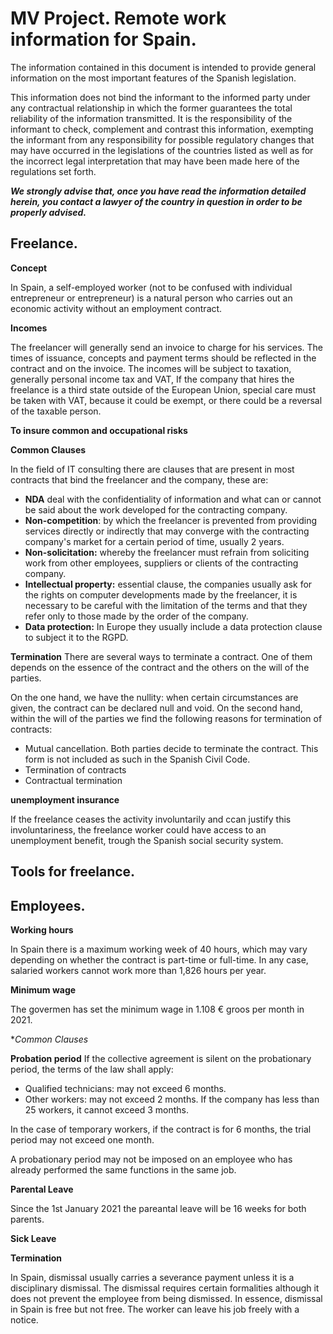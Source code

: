 # MV Project. Remote work information for Spain.

The information contained in this document is intended to provide general information on the most important features of the Spanish legislation.

This information does not bind the informant to the informed party under any contractual relationship in which the former guarantees the total reliability of the information transmitted. It is the responsibility of the informant to check, complement and contrast this information, exempting the informant from any responsibility for possible regulatory changes that may have occurred in the legislations of the countries listed as well as for the incorrect legal interpretation that may have been made here of the regulations set forth.

***We strongly advise that, once you have read the information detailed herein, you contact a lawyer of the country in question in order to be properly advised.***


## Freelance.

**Concept** 

In Spain, a self-employed worker (not to be confused with individual entrepreneur or entrepreneur) is a natural person who carries out an economic activity without an employment contract.

**Incomes**

The freelancer will generally send an invoice to charge for his services.
The times of issuance, concepts and payment terms should be reflected in the contract and on the invoice.
The incomes will be subject to taxation, generally personal income tax and VAT, If the company that hires the freelance is a third state outside of the European Union, special care must be taken with VAT, because it could be exempt, or there could be a reversal of the taxable person.

**To insure common and occupational risks**

**Common Clauses**

In the field of IT consulting there are clauses that are present in most contracts that bind the freelancer and the company, these are:

* **NDA** deal with the confidentiality of information and what can or cannot be said about the work developed for the contracting company.
* **Non-competition**: by which the freelancer is prevented from providing services directly or indirectly that may converge with the contracting company's market for a certain period of time, usually 2 years.
* **Non-solicitation:** whereby the freelancer must refrain from soliciting work from other employees, suppliers or clients of the contracting company.
* **Intellectual property:** essential clause, the companies usually ask for the rights on computer developments made by the freelancer, it is necessary to be careful with the limitation of the terms and that they refer only to those made by the order of the company.
* **Data protection:** In Europe they usually include a data protection clause to subject it to the RGPD.

**Termination**
 There are several ways to terminate a contract. One of them depends on the essence of the contract and the others on the will of the parties. 
 
 On the one hand, we have the nullity: when certain circumstances are given, the contract can be declared null and void. 
 On the second hand, within the will of the parties we find the following reasons for termination of contracts: 
- Mutual cancellation. Both parties decide to terminate the contract. This form is not included as such in the Spanish Civil Code. 
- Termination of contracts 
- Contractual termination 

**unemployment insurance**

If the freelance ceases the activity involuntarily and ccan justify this involuntariness, the freelance worker could have access to an unemployment benefit, trough the Spanish social security system.

## Tools for freelance.

## Employees.

**Working hours**

In Spain there is a maximum working week of 40 hours, which may vary depending on whether the contract is part-time or full-time.
In any case, salaried workers cannot work more than 1,826 hours per year.

**Minimum wage** 

The govermen has set the minimum wage in 1.108 € groos per month in 2021.

**Common Clauses*

**Probation period**
If the collective agreement is silent on the probationary period, the terms of the law shall apply:
* Qualified technicians: may not exceed 6 months.
* Other workers: may not exceed 2 months. If the company has less than 25 workers, it cannot exceed 3 months.

In the case of temporary workers, if the contract is for 6 months, the trial period may not exceed one month.

A probationary period may not be imposed on an employee who has already performed the same functions in the same job.

**Parental Leave**

Since the 1st January 2021 the pareantal leave will be 16 weeks for both parents.

**Sick Leave**


**Termination**

In Spain, dismissal usually carries a severance payment unless it is a disciplinary dismissal. 
The dismissal requires certain formalities although it does not prevent the employee from being dismissed.
In essence, dismissal in Spain is free but not free. The worker can leave his job freely with a notice.

